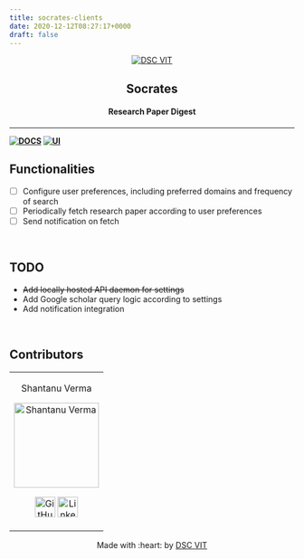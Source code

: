 ```yaml
---
title: socrates-clients
date: 2020-12-12T08:27:17+0000
draft: false
---
```

<p align="center">
<a href="https://dscvit.com">
	<img src="https://user-images.githubusercontent.com/30529572/92081025-fabe6f00-edb1-11ea-9169-4a8a61a5dd45.png" alt="DSC VIT"/>
</a>
	<h2 align="center"> Socrates </h2>
	<h4 align="center"> Research Paper Digest <h4>
</p>

---
[![DOCS](https://img.shields.io/badge/Documentation-see%20docs-green?style=flat-square&logo=appveyor)](INSERT_LINK_FOR_DOCS_HERE) 
  [![UI ](https://img.shields.io/badge/User%20Interface-Link%20to%20UI-orange?style=flat-square&logo=appveyor)](INSERT_UI_LINK_HERE)


## Functionalities
- [ ]  Configure user preferences, including preferred domains and frequency of search
- [ ]  Periodically fetch research paper according to user preferences
- [ ]  Send notification on fetch

<br>

## TODO

- ~~Add locally hosted API daemon for settings~~
- Add Google scholar query logic according to settings
- Add notification integration

<br>

<!-- ## Instructions to run

* Pre-requisites:
	-  < insert pre-requisite >
	-  < insert pre-requisite >

* < directions to install > 
```bash
< insert code >
```

* < directions to execute >

```bash
< insert code >
``` -->

## Contributors

<table>
<tr align="center">


<td>

Shantanu Verma

<p align="center">
<img src = "https://dscvit.com/images/techteam/ShantanuVerma.jpg" width="150" height="150" alt="Shantanu Verma">
</p>
<p align="center">
<a href = "https://github.com/SaurusXI"><img src = "http://www.iconninja.com/files/241/825/211/round-collaboration-social-github-code-circle-network-icon.svg" width="36" height = "36" alt="GitHub"/></a>
<a href = "bit.ly/sv-linkedin">
<img src = "http://www.iconninja.com/files/863/607/751/network-linkedin-social-connection-circular-circle-media-icon.svg" width="36" height="36" alt="LinkedIn"/>
</a>
</p>
</td>
</tr>
  </table>

<p align="center">
	Made with :heart: by <a href="https://dscvit.com">DSC VIT</a>
</p>

